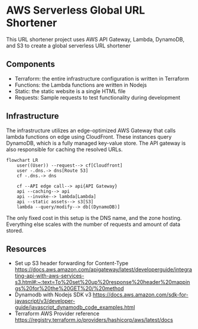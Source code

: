 # AWS Serverless Global URL Shortener

This URL shortener project uses AWS API Gateway, Lambda, DynamoDB, and S3 to create a global serverless URL shortener

## Components

- Terraform: the entire infrastructure configuration is written in Terraform
- Functions: the Lambda functions are written in Nodejs
- Static: the static website is a single HTML file
- Requests: Sample requests to test functionality during development

## Infrastructure

The infrastructure utilizes an edge-optimized AWS Gateway that calls lambda functions on edge using CloudFront. These instances query DynamoDB, which is a fully managed key-value store. The API gateway is also responsible for caching the resolved URLs.

```mermaid
flowchart LR
    user((User)) --request--> cf[Cloudfront]
    user -.dns.-> dns[Route 53]
    cf -.dns.-> dns

    cf --API edge call--> api{API Gateway}
    api --caching--> api
    api --invoke--> lambda[Lambda]
    api --static assets--> s3[S3]
    lambda --query/modify--> db[(DynamoDB)]
```

The only fixed cost in this setup is the DNS name, and the zone hosting. Everything else scales with the number of requests and amount of data stored.

## Resources

- Set up S3 header forwarding for Content-Type https://docs.aws.amazon.com/apigateway/latest/developerguide/integrating-api-with-aws-services-s3.html#:~:text=To%20set%20up%20response%20header%20mappings%20for%20the%20GET%20/%20method
- Dynamodb with Nodejs SDK v3 https://docs.aws.amazon.com/sdk-for-javascript/v3/developer-guide/javascript_dynamodb_code_examples.html
- Terraform AWS Provider reference https://registry.terraform.io/providers/hashicorp/aws/latest/docs
